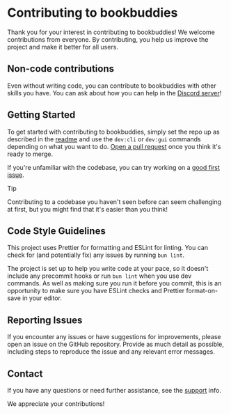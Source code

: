 # Contributing to bookbuddies

Thank you for your interest in contributing to bookbuddies! We welcome contributions from everyone. By contributing, you help us improve the project and make it better for all users.

## Non-code contributions

Even without writing code, you can contribute to bookbuddies with other skills you have. You can ask about how you can help in the [Discord server](https://discord.gg/lbry)!

## Getting Started

To get started with contributing to bookbuddies, simply set the repo up as described in the [readme](README.md#setup) and use the `dev:cli` or `dev:gui` commands depending on what you want to do. [Open a pull request](https://github.com/LBRYFoundation/bookbuddies/compare) once you think it's ready to merge.

If you're unfamiliar with the codebase, you can try working on a [good first issue](https://github.com/LBRYFoundation/bookbuddies/issues?q=is%3Aopen+is%3Aissue+label%3A%22good+first+issue%22).

> [!TIP]
> Contributing to a codebase you haven't seen before can seem challenging at first, but you might find that it's easier than you think!

## Code Style Guidelines

This project uses Prettier for formatting and ESLint for linting. You can check for (and potentially fix) any issues by running `bun lint`.

The project is set up to help you write code at your pace, so it doesn't include any precommit hooks or run `bun lint` when you use dev commands. As well as making sure you run it before you commit, this is an opportunity to make sure you have ESLint checks and Prettier format-on-save in your editor.

## Reporting Issues

If you encounter any issues or have suggestions for improvements, please open an issue on the GitHub repository. Provide as much detail as possible, including steps to reproduce the issue and any relevant error messages.

## Contact

If you have any questions or need further assistance, see the [support](SUPPORT.md) info.

We appreciate your contributions!
